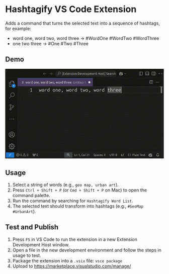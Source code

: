 # Hashtagify VS Code Extension

Adds a command that turns the selected text into a sequence of hashtags, for example:

* word one, word two, word three -> #WordOne #WordTwo #WordThree
* one two three -> #One #Two #Three

## Demo

![demo](media/hashtagify-demo.gif)

## Usage

1. Select a string of words (e.g., `geo map, urban art`).
2. Press `Ctrl + Shift + P` (or `Cmd + Shift + P` on Mac) to open the command palette.
3. Run the command by searching for `Hashtagify Word List`.
4. The selected text should transform into hashtags (e.g., `#GeoMap #UrbanArt`).

## Test and Publish

1. Press `F5` in VS Code to run the extension in a new Extension Development Host window.
2. Open a file in the new development environment and follow the steps in usage to test.
3. Package the extension into a `.vsix` file: `vsce package`
4. Upload to https://marketplace.visualstudio.com/manage/
